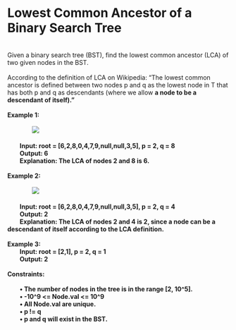 <h1>Lowest Common Ancestor of a Binary Search Tree</h1>
<p><br>
Given a binary search tree (BST), find the lowest common ancestor (LCA) of two given nodes in the BST.<br><br>
According to the definition of LCA on Wikipedia: “The lowest common ancestor is defined between two nodes p and q as the lowest node in T that has both p and q as descendants (where we allow <b>a node to be a descendant of itself<b>).”
<br><br> 
Example 1:<br><br>
&emsp;&emsp;&emsp;&emsp;<img src="https://assets.leetcode.com/uploads/2018/12/14/binarysearchtree_improved.png"><br><br>
&emsp;&emsp;Input: root = [6,2,8,0,4,7,9,null,null,3,5], p = 2, q = 8<br>
&emsp;&emsp;Output: 6<br>
&emsp;&emsp;Explanation: The LCA of nodes 2 and 8 is 6.<br>
<br>
Example 2:<br><br>
&emsp;&emsp;&emsp;&emsp;<img src="https://assets.leetcode.com/uploads/2018/12/14/binarysearchtree_improved.png"><br><br> 
&emsp;&emsp;Input: root = [6,2,8,0,4,7,9,null,null,3,5], p = 2, q = 4<br>
&emsp;&emsp;Output: 2<br>
&emsp;&emsp;Explanation: The LCA of nodes 2 and 4 is 2, since a node can be a descendant of itself according to the LCA definition.<br>
<br>
Example 3:<br>
&emsp;&emsp;Input: root = [2,1], p = 2, q = 1<br>
&emsp;&emsp;Output: 2<br>
<br> 
Constraints:<br><br>
&emsp;&emsp;•	 The number of nodes in the tree is in the range [2, 10^5].<br>
&emsp;&emsp;•	 -10^9 <= Node.val <= 10^9<br>
&emsp;&emsp;• 	All Node.val are unique.<br>
&emsp;&emsp;•	 p != q<br>
&emsp;&emsp;•	 p and q will exist in the BST.<br>
</p>
